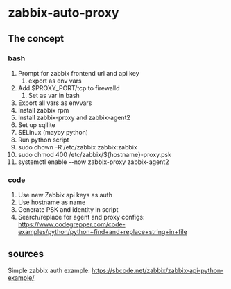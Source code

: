 # zabbix-auto-proxy

## The concept

### bash

1. Prompt for zabbix frontend url and api key
   1. export as env vars
2. Add $PROXY_PORT/tcp to firewalld
   1. Set as var in bash
3. Export all vars as envvars
4. Install zabbix rpm
5. Install zabbix-proxy and zabbix-agent2
6. Set up sqllite
7. SELinux (mayby python)
8. Run python script
9.  sudo chown -R /etc/zabbix zabbix:zabbix
10. sudo chmod 400 /etc/zabbix/${hostname}-proxy.psk
11. systemctl enable --now zabbix-proxy zabbix-agent2

### code

1. Use new Zabbix api keys as auth
2. Use hostname as name
3. Generate PSK and identity in script
4. Search/replace for agent and proxy configs: <https://www.codegrepper.com/code-examples/python/python+find+and+replace+string+in+file>
## sources

Simple zabbix auth example: <https://sbcode.net/zabbix/zabbix-api-python-example/>